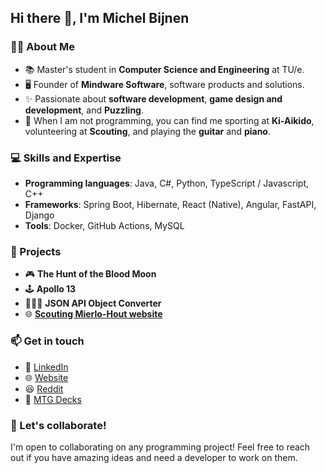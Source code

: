 ## Hi there 👋, I'm Michel Bijnen

### 🙍🏻 About Me
- 📚 Master's student in **Computer Science and Engineering** at TU/e.
- 🖥️ Founder of **Mindware Software**, software products and solutions.
- ✨ Passionate about **software development**, **game design and development**, and **Puzzling**.
- 🥋 When I am not programming, you can find me sporting at **Ki-Aikido**, volunteering at **Scouting**, and playing the **guitar** and **piano**.

### 💻 Skills and Expertise
- **Programming languages**: Java, C#, Python, TypeScript / Javascript, C++
- **Frameworks**: Spring Boot, Hibernate, React (Native), Angular, FastAPI, Django
- **Tools**: Docker, GitHub Actions, MySQL

### 💼 Projects
- 🎮 **The Hunt of the Blood Moon**
- 🕹️ **Apollo 13**
- 👨🏻‍💻 **JSON API Object Converter**
- 🌐 **[Scouting Mierlo-Hout website](https://www.scoutingmierlohout.nl/)**

### 📫 Get in touch
- 🔗 [LinkedIn](https://www.linkedin.com/in/mieskeb/)
- 🌐 [Website](https://www.michelbijnen.nl/)
- 😆 [Reddit](https://www.reddit.com/user/MieskeB/)
- 🎴 [MTG Decks](https://deckstats.net/decks/159716/?lng=en)

### 🌟 Let's collaborate!
I'm open to collaborating on any programming project! Feel free to reach out if you have amazing ideas and need a developer to work on them.

<!--
**MieskeB/MieskeB** is a ✨ _special_ ✨ repository because its `README.md` (this file) appears on your GitHub profile.

Here are some ideas to get you started:

- 🔭 I’m currently working on ...
- 🌱 I’m currently learning ...
- 👯 I’m looking to collaborate on ...
- 🤔 I’m looking for help with ...
- 💬 Ask me about ...
- 📫 How to reach me: ...
- 😄 Pronouns: ...
- ⚡ Fun fact: ...
-->
